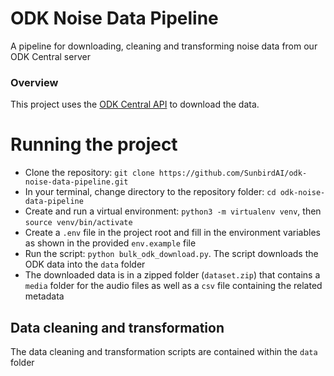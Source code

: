 # ODK Noise Data Pipeline
A pipeline for downloading, cleaning and transforming noise data from our ODK Central server

### Overview
This project uses the [ODK Central API](https://odkcentral.docs.apiary.io/#introduction/api-overview) to download the data. 

# Running the project
- Clone the repository: `git clone https://github.com/SunbirdAI/odk-noise-data-pipeline.git`
- In your terminal, change directory to the repository folder: `cd odk-noise-data-pipeline`
- Create and run a virtual environment: `python3 -m virtualenv venv`, then `source venv/bin/activate`
- Create a `.env` file in the project root and fill in the environment variables as shown in the provided `env.example` file
- Run the script: `python bulk_odk_download.py`. The script downloads the ODK data into the `data` folder
- The downloaded data is in a zipped folder (`dataset.zip`) that contains a `media` folder for the audio files as well as a `csv` file containing the related metadata

## Data cleaning and transformation
The data cleaning and transformation scripts are contained within the `data` folder
